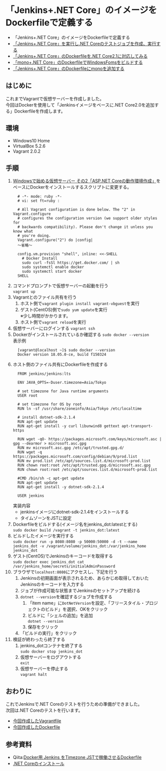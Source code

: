 # 「Jenkins+.NET Core」のイメージをDockerfileで定義する
- 「Jenkins+.NET Core」のイメージをDockerfileで定義する
- [「Jenkins+.NET Core」を実行し.NET Coreのテストジョブを作成、実行する](https://github.com/kazenetu/blog-reports/blob/master/reports/26-docker-jenkins-dotnet/readme.md)
- [「Jenkins+.NET Core」のDockerfileを.NET Core2.1に対応してみる](https://github.com/kazenetu/blog-reports/blob/master/reports/27-docker-jenkins-dotnet21/readme.md)
- [「mono+.NET Core」のDockerfileでWindowsFomsをビルドする](https://github.com/kazenetu/blog-reports/blob/master/reports/29-docker-mono-dot/readme.md)
- [「Jenkins+.NET Core」のDockerfileにmonoを追加する](https://github.com/kazenetu/blog-reports/blob/master/reports/30-docker-mono-jenkins/readme.md)

## はじめに
これまでVagrantで仮想サーバーを作成しました。  
今回はDockerを使用して「Jenkinsイメージをベースに.NET Core2.0を追加する」Dockerfileを作成します。

## 環境
- Windows10 Home  
- VirtualBox 5.2.6  
- Vagrant 2.0.2

## 手順
1. [Windowsで始める仮想サーバー その2「ASP.NET Coreの動作環境作成」](https://github.com/kazenetu/blog-reports/tree/master/reports/17-dotnetTestCentOS2/readme.md)をベースにDockerをインストールするスクリプトに変更する。  
    ```
      # -*- mode: ruby -*-
      # vi: set ft=ruby :

      # All Vagrant configuration is done below. The "2" in Vagrant.configure
      # configures the configuration version (we support older styles for
      # backwards compatibility). Please don't change it unless you know what
      # you're doing.
      Vagrant.configure("2") do |config|
      ～省略～

      config.vm.provision "shell", inline: <<-SHELL
        # Docker Install
        sudo curl -fsSl https://get.docker.com/ | sh
        sudo systemctl enable docker
        sudo systemctl start docker
      SHELL
    ```
1. コマンドプロンプトで仮想サーバーの起動を行う  
    ```vagrant up```
1. Vagrantとのファイル共有を行う
    1. ホスト側で```vagrant plugin install vagrant-vbguest```を実行
    1. ゲスト(CentOS)側で```sudo yum update```を実行  
       ※少し時間がかかります。
    1. ホスト側で```vagrant reload```を実行
1. 仮想サーバーにログインする 
    ```vagrant ssh```
1. Dockerがインストールされているか確認する
    ```sudo docker --version```  
    表示例  
    ```
      [vagrant@localhost ~]$ sudo docker --version
      Docker version 18.05.0-ce, build f150324
    ```
1. ホスト側のファイル共有にDockerfileを作成する
    ```
      FROM jenkins/jenkins:lts

      ENV JAVA_OPTS=-Duser.timezone=Asia/Tokyo

      # set timezone for Java runtime arguments
      USER root

      # set timezone for OS by root
      RUN ln -sf /usr/share/zoneinfo/Asia/Tokyo /etc/localtime

      # install dotnet-sdk-2.1.4
      RUN apt-get update
      RUN apt-get install -y curl libunwind8 gettext apt-transport-https

      RUN wget -qO- https://packages.microsoft.com/keys/microsoft.asc | gpg --dearmor > microsoft.asc.gpg
      RUN mv microsoft.asc.gpg /etc/apt/trusted.gpg.d/
      RUN wget -q https://packages.microsoft.com/config/debian/9/prod.list
      RUN mv prod.list /etc/apt/sources.list.d/microsoft-prod.list
      RUN chown root:root /etc/apt/trusted.gpg.d/microsoft.asc.gpg
      RUN chown root:root /etc/apt/sources.list.d/microsoft-prod.list

      #CMD /bin/sh -c apt-get update
      RUN apt-get update
      RUN apt-get install -y dotnet-sdk-2.1.4

      USER jenkins
    ```
    実装内容
    * jenkinsイメージにdotnet-sdk-2.1.4をインストールする
    * タイムゾーンをJSTに設定
1. Dockerfileをビルドする(イメージ名をjenkins_dot:latestとする)  
  ```sudo docker build /vagrant -t jenkins_dot:latest```
1. ビルドしたイメージを実行する  
  ```sudo docker run -p 8080:8080 -p 50000:50000 -d -t --name jenkins_dot -v /vagrant/volume/jenkins_dot:/var/jenkins_home jenkins_dot```
1. ゲスト(CentOS)でJenkinsのキーコードを取得する  
  ```sudo docker exec jenkins_dot cat /var/jenkins_home/secrets/initialAdminPassword```
1. ブラウザで```localhost:8080```にアクセスし、下記を行う
    1. Jenkinsの初期画面が表示されるため、あらかじめ取得しておいたJenkinsのキーコードを入力する
    1. ジョブが作成可能な状態までJenkinsのセットアップを続ける
    1. ```dotnet --version```を確認するジョブを作成する
        1. 「item name」に```DotNetVersion```を設定、「フリースタイル・プロジェクトのビルド」を選択、OKをクリック
        1. ビルドに「シェルの追加」を追加  
        ```dotnet --version```
        1. 保存をクリック
    1. 「ビルドの実行」をクリック
1. 検証が終わったら終了する
    1. jenkins_dotコンテナを終了する  
       ```sudo docker stop jenkins_dot```
    1. 仮想サーバーをログアウトする  
       ```exit```
    1. 仮想サーバーを停止する  
       ```vagrant halt```

## おわりに
これでJenkinsで.NET Coreのテストを行うための準備ができました。  
次回は.NET Coreのテストを行います。  

- [今回作成したVagrantfile](./Vagrantfile)
- [今回作成したDockerfile](./Dockerfile)

## 参考資料
* Qiita:[Docker用 Jenkins をTimezone JSTで稼働させるDockerfile](https://qiita.com/k1tajima/items/bc1d4cd24b081ad42957)
* [.NET Coreのインストール](https://www.microsoft.com/net/download/linux-package-manager/debian9/sdk-2.1.4)

